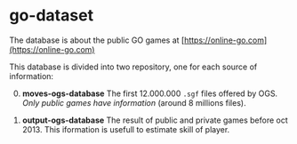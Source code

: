 # go-dataset

The database is about the public GO games at [https://online-go.com](https://online-go.com)

This database is divided into two repository, one for each source of information:

0. **moves-ogs-database**
The first 12.000.000 `.sgf` files offered by OGS.
*Only public games have information* (around 8 millions files).

0. **output-ogs-database**
The result of public and private games before oct 2013. This iformation is usefull to estimate skill of player.

